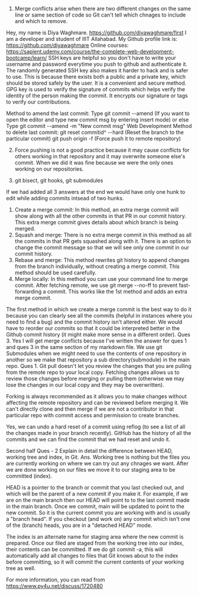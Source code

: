1. Merge conflicts arise when there are two different changes on the same line or same section of code so Git can't tell which chnages to include and which to remove.

Hey, my name is Diya Waghmare. https://github.com/diyawaghmare/first
I am a developer and student of IIIT Allahabad. 
My Github profile link is: https://github.com/diyawaghmare 
Online courses: https://sapient.udemy.com/course/the-complete-web-development-bootcamp/learn/
SSH keys are helpful so you don't have to write your username and password everytime you push to github and authenticate it. The randomly generated SSH key also makes it harder to hack and is safer to use. This is because there exists both a public and a private key, which should be stored safely by the user. It is a convenient and secure method.
GPG key is used to verify the signature of commits which helps verify the identity of the person making the commit. It encrypts our signature or tags to verify our contributions.

Method to amend the last commit:
Type git commit --amend (If you want to open the editor and type new commit msg by entering insert mode)
or else Type git commit --amend -m "New commit msg" 
Web Development
Method to delete last commit:
git reset commitid^ --hard (Reset the branch to the particular commit)
git push origin -f (Force push it to remote repository)

2. Force pushing is not a good practice because it may cause conflicts for others working in that repository and it may overwrite someone else's commit. When we did it was fine because we were the only ones working on our repositories.

3. git bisect, git hooks, git submodules

If we had added all 3 answers at the end we would have only one hunk to edit while adding commits intsead of two hunks.

1. Create a merge commit: In this method, an extra merge commit will show along with all the other commits in that PR in our commit history. This extra merge commit gives details about which branch is being merged.
2. Squash and merge: There is no extra merge commit in this method as all the commits in that PR gets squashed along with it. There is an option to change the commit message so that we will see only one commit in our commit history.
3. Rebase and merge: This method rewrites git history to append changes from the branch individually, without creating a merge commit. This method should be used carefully.
4. Merge locally: In this method you can use your command line to merge commit. After fetching remote, we use git merge --no-ff to prevent fast-forwarding a commit. This works like the 1st method and adds an extra merge commit.

The first method in which we create a merge commit is the best way to do it because you can clearly see all the commits (helpful in instances where you need to find a bug) and the commit history isn't altered either.
We would have to reorder our commits so that it could be interpreted better in the Github commit history (it might make more sense in a different order).
Ques 3. Yes I will get merge conflicts because I've written the answer for ques 1 and ques 3 in the same section of my markdown file.
We use git Submodules when we might need to use the contents of one repository in another so we make that repository a sub directory(submodule) in the main repo.
Ques 1. Git pull doesn't let you review the changes that you are pulling from the remote repo to your local copy. Fetching changes allows us to review those changes before merging or pulling them (otherwise we may lose the changes in our local copy and they may be overwritten).

Forking is always recommended as it allows you to make changes without affecting the remote repository and can be reviewed before merging it. We can't directly clone and then merge if we are not a contributor in that particular repo with commit access and permission to create branches.

Yes, we can undo a hard reset of a commit using reflog (to see a list of all the changes made in your branch recently). GitHub has the history of all the commits and we can find the commit that we had reset and undo it.

Second half
Ques - 2 Explain in detail the difference between HEAD, working tree and index, in Git.
Ans. Working tree is nothing but the files you are currently working on where we can try out any chnages we want. After we are done working on our files we move it to our staging area to be committed (index).

HEAD is a pointer to the branch or commit that you last checked out, and which will be the parent of a new commit if you make it.  For example, if we are on the main branch then our HEAD will point to to the last commit made in the main branch. Once we commit, main will be updated to point to the new commit. So it is the current commit you are working with and is usually a "branch head". If you checkout (and work on) any commit which isn't one of the (branch) heads, you are in a "detached HEAD" mode.

The index is an alternate name for staging area where the new commit is prepared. Once our filed are staged from the working tree into our index, their contents can be committed. If we do git commit -a, this will automatically add all changes to files that Git knows about to the index before committing, so it will commit the current contents of your working tree as well.

For more information, you can read from https://www.py4u.net/discuss/1720480